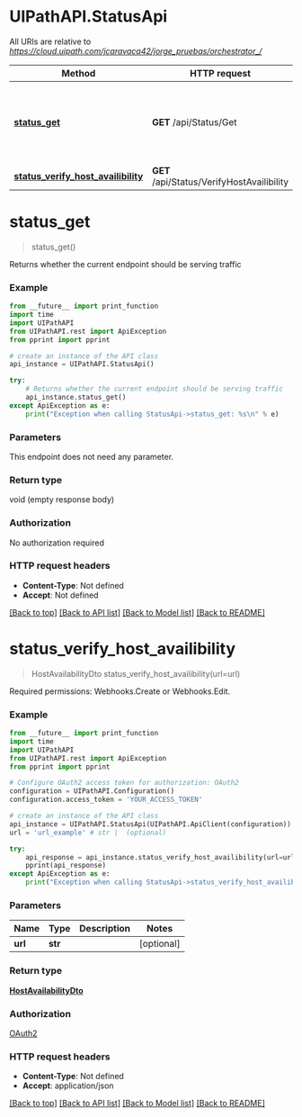 # UIPathAPI.StatusApi

All URIs are relative to *https://cloud.uipath.com/jcaravaca42/jorge_pruebas/orchestrator_/*

Method | HTTP request | Description
------------- | ------------- | -------------
[**status_get**](StatusApi.md#status_get) | **GET** /api/Status/Get | Returns whether the current endpoint should be serving traffic
[**status_verify_host_availibility**](StatusApi.md#status_verify_host_availibility) | **GET** /api/Status/VerifyHostAvailibility | 


# **status_get**
> status_get()

Returns whether the current endpoint should be serving traffic

### Example
```python
from __future__ import print_function
import time
import UIPathAPI
from UIPathAPI.rest import ApiException
from pprint import pprint

# create an instance of the API class
api_instance = UIPathAPI.StatusApi()

try:
    # Returns whether the current endpoint should be serving traffic
    api_instance.status_get()
except ApiException as e:
    print("Exception when calling StatusApi->status_get: %s\n" % e)
```

### Parameters
This endpoint does not need any parameter.

### Return type

void (empty response body)

### Authorization

No authorization required

### HTTP request headers

 - **Content-Type**: Not defined
 - **Accept**: Not defined

[[Back to top]](#) [[Back to API list]](../README.md#documentation-for-api-endpoints) [[Back to Model list]](../README.md#documentation-for-models) [[Back to README]](../README.md)

# **status_verify_host_availibility**
> HostAvailabilityDto status_verify_host_availibility(url=url)



Required permissions: Webhooks.Create or Webhooks.Edit.

### Example
```python
from __future__ import print_function
import time
import UIPathAPI
from UIPathAPI.rest import ApiException
from pprint import pprint

# Configure OAuth2 access token for authorization: OAuth2
configuration = UIPathAPI.Configuration()
configuration.access_token = 'YOUR_ACCESS_TOKEN'

# create an instance of the API class
api_instance = UIPathAPI.StatusApi(UIPathAPI.ApiClient(configuration))
url = 'url_example' # str |  (optional)

try:
    api_response = api_instance.status_verify_host_availibility(url=url)
    pprint(api_response)
except ApiException as e:
    print("Exception when calling StatusApi->status_verify_host_availibility: %s\n" % e)
```

### Parameters

Name | Type | Description  | Notes
------------- | ------------- | ------------- | -------------
 **url** | **str**|  | [optional] 

### Return type

[**HostAvailabilityDto**](HostAvailabilityDto.md)

### Authorization

[OAuth2](../README.md#OAuth2)

### HTTP request headers

 - **Content-Type**: Not defined
 - **Accept**: application/json

[[Back to top]](#) [[Back to API list]](../README.md#documentation-for-api-endpoints) [[Back to Model list]](../README.md#documentation-for-models) [[Back to README]](../README.md)

